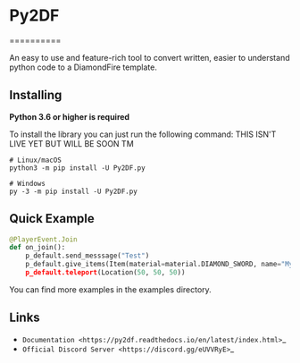 # Py2DF
==========

An easy to use and feature-rich tool to convert written, easier to understand python code to a DiamondFire template.

Installing
----------

**Python 3.6 or higher is required**

To install the library you can just run the following command:   THIS ISN'T LIVE YET BUT WILL BE SOON TM


    # Linux/macOS
    python3 -m pip install -U Py2DF.py

    # Windows
    py -3 -m pip install -U Py2DF.py


Quick Example
--------------
```py
@PlayerEvent.Join
def on_join():
    p_default.send_messsage("Test")
    p_default.give_items(Item(material=material.DIAMOND_SWORD, name="My Sword", lore=["My custom sword]))
    p_default.teleport(Location(50, 50, 50))
```
        

You can find more examples in the examples directory.

Links
------

- `Documentation <https://py2df.readthedocs.io/en/latest/index.html>`_
- `Official Discord Server <https://discord.gg/eUVVRyE>`_

